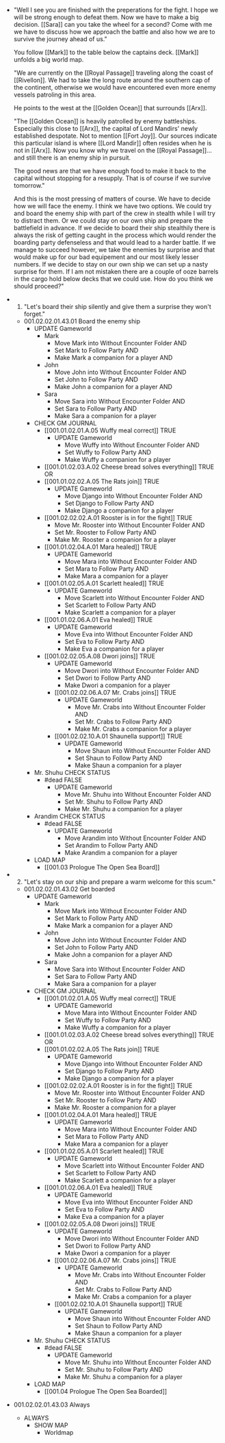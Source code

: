 - "Well I see you are finished with the preperations for the fight. I hope we will be strong enough to defeat them. Now we have to make a big decision. [[Sara]] can you take the wheel for a second? Come with me we have to discuss how we approach the battle and also how we are to survive the journey ahead of us."
  
  You follow [[Mark]] to the table below the captains deck. [[Mark]] unfolds a big world map.
  
  "We are currently on the [[Royal Passage]] traveling along the coast of [[Rivellon]]. We had to take the long route around the southern cap of the continent, otherwise we would have encountered even more enemy vessels patroling in this area.
  
  He points to the west at the [[Golden Ocean]] that surrounds [[Arx]].
  
  "The [[Golden Ocean]] is heavily patrolled by enemy battleships. Especially this close to [[Arx]], the capital of Lord Mandirs' newly established despotate. Not to mention [[Fort Joy]]. Our sources indicate this particular island is where [[Lord Mandir]] often resides when he is not in [[Arx]]. Now you know why we travel on the [[Royal Passage]]... and still there is an enemy ship in pursuit.
  
  The good news are that we have enough food to make it back to the capital without stopping for a resupply. That is of course if we survive tomorrow."
  
  And this is the most pressing of matters of course. We have to decide how we will face the enemy. I think we have two options. We could try and board the enemy ship with part of the crew in stealth while I will try to distract them. Or we could stay on our own ship and prepare the battlefield in advance. If we decide to board their ship stealthily there is always the risk of getting caught in the process which would render the boarding party defenseless and that would lead to a harder battle. If we manage to succeed however, we take the enemies by surprise and that would make up for our bad equipement and our most likely lesser numbers. If we decide to stay on our own ship we can set up a nasty surprise for them. If I am not mistaken there are a couple of ooze barrels in the cargo hold below decks that we could use. How do you think we should proceed?"
- 1. "Let's board their ship silently and give them a surprise they won't forget."
	- 001.02.02.01.43.01 Board the enemy ship
		- UPDATE Gameworld
			- Mark
				- Move Mark into Without Encounter Folder AND
				- Set Mark to Follow Party AND
				- Make Mark a companion for a player AND
			- John
				- Move John into Without Encounter Folder AND
				- Set John to Follow Party AND
				- Make John a companion for a player AND
			- Sara
				- Move Sara into Without Encounter Folder AND
				- Set Sara to Follow Party AND
				- Make Sara a companion for a player
		- CHECK GM JOURNAL
			- [[001.01.02.01.A.05 Wuffy meal correct]] TRUE
				- UPDATE Gameworld
					- Move Wuffy into Without Encounter Folder AND
					- Set Wuffy to Follow Party AND
					- Make Wuffy a companion for a player
			- [[001.01.02.03.A.02 Cheese bread solves everything]] TRUE OR
			- [[001.01.02.02.A.05 The Rats join]] TRUE
				- UPDATE Gameworld
					- Move Django into Without Encounter Folder AND
					- Set Django to Follow Party AND
					- Make Django a companion for a player
			- [[001.02.02.02.A.01 Rooster is in for the fight]] TRUE
				- Move Mr. Rooster into Without Encounter Folder AND
				- Set Mr. Rooster to Follow Party AND
				- Make Mr. Rooster a companion for a player
			- [[001.01.02.04.A.01 Mara healed]] TRUE
				- UPDATE Gameworld
					- Move Mara into Without Encounter Folder AND
					- Set Mara to Follow Party AND
					- Make Mara a companion for a player
			- [[001.01.02.05.A.01 Scarlett healed]] TRUE
				- UPDATE Gameworld
					- Move Scarlett into Without Encounter Folder AND
					- Set Scarlett to Follow Party AND
					- Make Scarlett a companion for a player
			- [[001.01.02.06.A.01 Eva healed]] TRUE
				- UPDATE Gameworld
					- Move Eva into Without Encounter Folder AND
					- Set Eva to Follow Party AND
					- Make Eva a companion for a player
			- [[001.02.02.05.A.08 Dwori joins]] TRUE
				- UPDATE Gameworld
					- Move Dwori into Without Encounter Folder AND
					- Set Dwori to Follow Party AND
					- Make Dwori a companion for a player
				- [[001.02.02.06.A.07 Mr. Crabs joins]] TRUE
					- UPDATE Gameworld
						- Move Mr. Crabs into Without Encounter Folder AND
						- Set Mr. Crabs to Follow Party AND
						- Make Mr. Crabs a companion for a player
				- [[001.02.02.10.A.01 Shaunella support]] TRUE
					- UPDATE Gameworld
						- Move Shaun into Without Encounter Folder AND
						- Set Shaun to Follow Party AND
						- Make Shaun a companion for a player
		- Mr. Shuhu CHECK STATUS
			- #dead FALSE
				- UPDATE Gameworld
					- Move Mr. Shuhu into Without Encounter Folder AND
					- Set Mr. Shuhu to Follow Party AND
					- Make Mr. Shuhu a companion for a player
		- Arandim CHECK STATUS
			- #dead FALSE
				- UPDATE Gameworld
					- Move Arandim into Without Encounter Folder AND
					- Set Arandim to Follow Party AND
					- Make Arandim a companion for a player
		- LOAD MAP
			- [[001.03 Prologue The Open Sea Board]]
- 2. "Let's stay on our ship and prepare a warm welcome for this scum."
	- 001.02.02.01.43.02 Get boarded
		- UPDATE Gameworld
			- Mark
				- Move Mark into Without Encounter Folder AND
				- Set Mark to Follow Party AND
				- Make Mark a companion for a player AND
			- John
				- Move John into Without Encounter Folder AND
				- Set John to Follow Party AND
				- Make John a companion for a player AND
			- Sara
				- Move Sara into Without Encounter Folder AND
				- Set Sara to Follow Party AND
				- Make Sara a companion for a player
		- CHECK GM JOURNAL
			- [[001.01.02.01.A.05 Wuffy meal correct]] TRUE
				- UPDATE Gameworld
					- Move Mara into Without Encounter Folder AND
					- Set Wuffy to Follow Party AND
					- Make Wuffy a companion for a player
			- [[001.01.02.03.A.02 Cheese bread solves everything]] TRUE OR
			- [[001.01.02.02.A.05 The Rats join]] TRUE
				- UPDATE Gameworld
					- Move Django into Without Encounter Folder AND
					- Set Django to Follow Party AND
					- Make Django a companion for a player
			- [[001.02.02.02.A.01 Rooster is in for the fight]] TRUE
				- Move Mr. Rooster into Without Encounter Folder AND
				- Set Mr. Rooster to Follow Party AND
				- Make Mr. Rooster a companion for a player
			- [[001.01.02.04.A.01 Mara healed]] TRUE
				- UPDATE Gameworld
					- Move Mara into Without Encounter Folder AND
					- Set Mara to Follow Party AND
					- Make Mara a companion for a player
			- [[001.01.02.05.A.01 Scarlett healed]] TRUE
				- UPDATE Gameworld
					- Move Scarlett into Without Encounter Folder AND
					- Set Scarlett to Follow Party AND
					- Make Scarlett a companion for a player
			- [[001.01.02.06.A.01 Eva healed]] TRUE
				- UPDATE Gameworld
					- Move Eva into Without Encounter Folder AND
					- Set Eva to Follow Party AND
					- Make Eva a companion for a player
			- [[001.02.02.05.A.08 Dwori joins]] TRUE
				- UPDATE Gameworld
					- Move Dwori into Without Encounter Folder AND
					- Set Dwori to Follow Party AND
					- Make Dwori a companion for a player
				- [[001.02.02.06.A.07 Mr. Crabs joins]] TRUE
					- UPDATE Gameworld
						- Move Mr. Crabs into Without Encounter Folder AND
						- Set Mr. Crabs to Follow Party AND
						- Make Mr. Crabs a companion for a player
				- [[001.02.02.10.A.01 Shaunella support]] TRUE
					- UPDATE Gameworld
						- Move Shaun into Without Encounter Folder AND
						- Set Shaun to Follow Party AND
						- Make Shaun a companion for a player
		- Mr. Shuhu CHECK STATUS
			- #dead FALSE
				- UPDATE Gameworld
					- Move Mr. Shuhu into Without Encounter Folder AND
					- Set Mr. Shuhu to Follow Party AND
					- Make Mr. Shuhu a companion for a player
		- LOAD MAP
			- [[001.04 Prologue The Open Sea Boarded]]
- 001.02.02.01.43.03 Always
	- ALWAYS
		- SHOW MAP
			- Worldmap